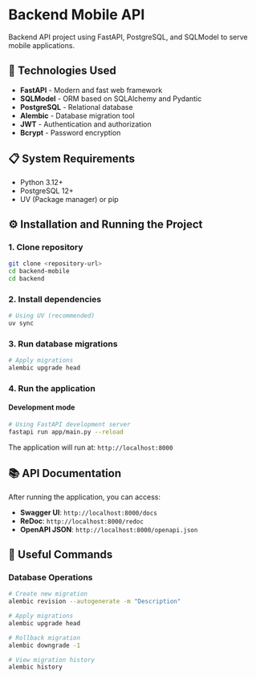 # Backend Mobile API

Backend API project using FastAPI, PostgreSQL, and SQLModel to serve mobile applications.

## 🚀 Technologies Used

- **FastAPI** - Modern and fast web framework
- **SQLModel** - ORM based on SQLAlchemy and Pydantic
- **PostgreSQL** - Relational database
- **Alembic** - Database migration tool
- **JWT** - Authentication and authorization
- **Bcrypt** - Password encryption

## 📋 System Requirements

- Python 3.12+
- PostgreSQL 12+
- UV (Package manager) or pip

## ⚙️ Installation and Running the Project

### 1. Clone repository

```bash
git clone <repository-url>
cd backend-mobile
cd backend
```

### 2. Install dependencies

```bash
# Using UV (recommended)
uv sync
```
### 3. Run database migrations

```bash
# Apply migrations
alembic upgrade head
```

### 4. Run the application

#### Development mode
```bash
# Using FastAPI development server
fastapi run app/main.py --reload
```

The application will run at: `http://localhost:8000`

## 📚 API Documentation

After running the application, you can access:

- **Swagger UI**: `http://localhost:8000/docs`
- **ReDoc**: `http://localhost:8000/redoc`
- **OpenAPI JSON**: `http://localhost:8000/openapi.json`

## 🔧 Useful Commands

### Database Operations
```bash
# Create new migration
alembic revision --autogenerate -m "Description"

# Apply migrations
alembic upgrade head

# Rollback migration
alembic downgrade -1

# View migration history
alembic history
```